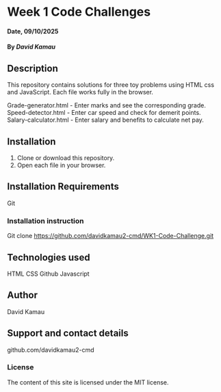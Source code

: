 # Week 1 Code Challenges

#### Date, 09/10/2025

#### By *David Kamau*

## Description

This repository contains solutions for three toy problems using HTML css and JavaScript. Each file works fully in the browser.

Grade-generator.html - Enter marks and see the corresponding grade.
Speed-detector.html - Enter car speed and check for demerit points.
Salary-calculator.html - Enter salary and benefits to calculate net pay.

## Installation
1. Clone or download this repository.
2. Open each  file in your browser.

## Installation Requirements
Git

### Installation instruction

Git clone https://github.com/davidkamau2-cmd/WK1-Code-Challenge.git

## Technologies used
HTML
CSS
Github
Javascript

## Author
David Kamau

## Support and contact details
github.com/davidkamau2-cmd

### License
The content of this site is licensed under the MIT license.